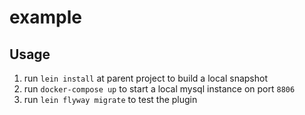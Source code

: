 # example

## Usage

1. run ```lein install``` at parent project to build a local snapshot
2. run ```docker-compose up``` to start a local mysql instance on port ```8806```
3. run ```lein flyway migrate``` to test the plugin
